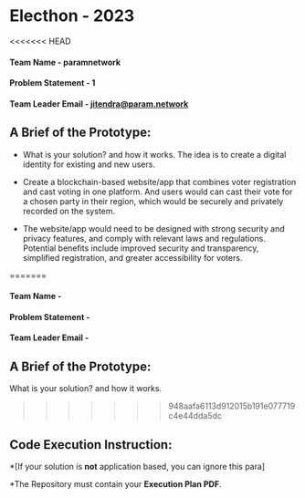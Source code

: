 # Electhon - 2023

<<<<<<< HEAD
#### Team Name - paramnetwork
#### Problem Statement - 1
#### Team Leader Email - jitendra@param.network

## A Brief of the Prototype:
  * What is your solution? and how it works.
  The idea is to create a digital identity for existing and new users.

  * Create a blockchain-based website/app that combines voter registration and  cast voting in one platform. And users would can cast their vote for a chosen party in their region, which would be securely and privately recorded on the system.

  * The website/app would need to be designed with strong security and privacy features, and  comply with relevant laws and regulations. Potential benefits include improved  security and transparency, simplified registration, and greater accessibility for voters.

=======
#### Team Name -
#### Problem Statement - 
#### Team Leader Email -

## A Brief of the Prototype:
  What is your solution? and how it works.
>>>>>>> 948aafa6113d912015b191e077719c4e44dda5dc

## Code Execution Instruction:
  *[If your solution is **not** application based, you can ignore this para]
  
 *The Repository must contain your **Execution Plan PDF**.
